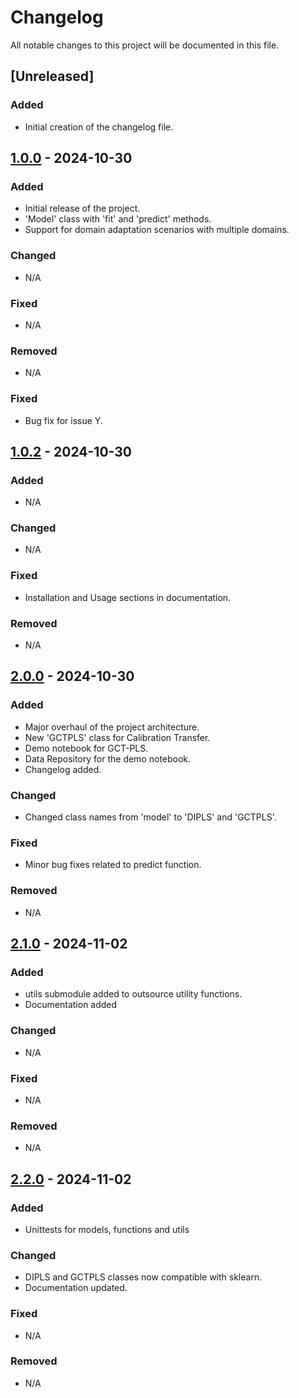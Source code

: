 # Changelog

All notable changes to this project will be documented in this file.

## [Unreleased]

### Added
- Initial creation of the changelog file.

## [1.0.0] - 2024-10-30
### Added
- Initial release of the project.
- 'Model' class with 'fit' and 'predict' methods.
- Support for domain adaptation scenarios with multiple domains.

### Changed
- N/A

### Fixed
- N/A

### Removed
- N/A

[1.0.0]: https://github.com/B-Analytics/di-PLS/releases/tag/v1.0.0

### Fixed
- Bug fix for issue Y.

## [1.0.2] - 2024-10-30
### Added
- N/A

### Changed
- N/A

### Fixed
- Installation and Usage sections in documentation.

### Removed
- N/A

[1.0.2]: https://github.com/B-Analytics/di-PLS/releases/tag/v1.0.2

## [2.0.0] - 2024-10-30
### Added
- Major overhaul of the project architecture.
- New 'GCTPLS' class for Calibration Transfer.
- Demo notebook for GCT-PLS.
- Data Repository for the demo notebook.
- Changelog added.

### Changed
- Changed class names from 'model' to 'DIPLS' and 'GCTPLS'.

### Fixed
- Minor bug fixes related to predict function.

### Removed
- N/A

[2.0.0]: https://github.com/B-Analytics/di-PLS/releases/tag/v2.0.0

## [2.1.0] - 2024-11-02
### Added
- utils submodule added to outsource utility functions.
- Documentation added

### Changed
- N/A

### Fixed
- N/A

### Removed
- N/A

[2.1.0]: https://github.com/B-Analytics/di-PLS/releases/tag/v2.1.0

## [2.2.0] - 2024-11-02

### Added
- Unittests for models, functions and utils

### Changed
- DIPLS and GCTPLS classes now compatible with sklearn.
- Documentation updated.

### Fixed
- N/A

### Removed
- N/A

[2.2.0]: https://github.com/B-Analytics/di-PLS/releases/tag/v2.2.0








































